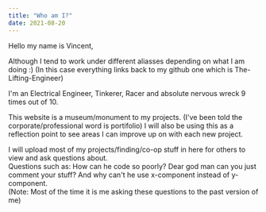 ```yaml
---
title: "Who am I?"
date: 2021-08-20
---
```


Hello my name is Vincent,  

Although I tend to work under different aliasses depending on what I am doing :) (In this case everything links back to my github one which is The-Lifting-Engineer)  

I'm an Electrical Engineer, Tinkerer, Racer and absolute nervous wreck 9 times out of 10.  

This website is a museum/monument to my projects. (I've been told the corporate/professional word is portifolio) 
I will also be using this as a reflection point to see areas I can improve up on with each new project.

I will upload most of my projects/finding/co-op stuff in here for others to view and ask questions about.  
Questions such as: How can he code so poorly? Dear god man can you just comment your stuff? And why can't he use x-component instead of y-component.  
(Note: Most of the time it is me asking these questions to the past version of me)


   

